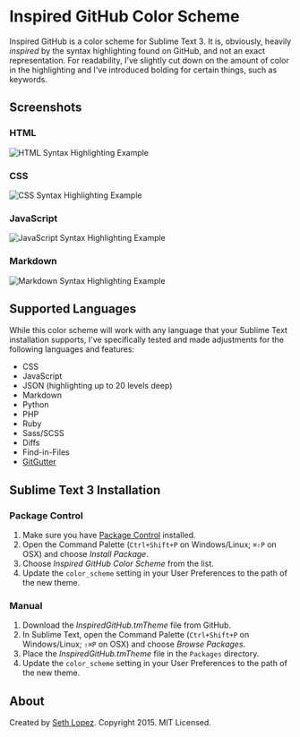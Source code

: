 # Inspired GitHub Color Scheme

Inspired GitHub is a color scheme for Sublime Text 3. It is, obviously, heavily _inspired_ by the syntax highlighting found on GitHub, and not an exact representation. For readability, I've slightly cut down on the amount of color in the highlighting and I've introduced bolding for certain things, such as keywords.

## Screenshots

### HTML

![HTML Syntax Highlighting Example](https://raw.githubusercontent.com/sethlopezme/InspiredGitHub.tmtheme/master/previews/InspiredGitHub-html.png)

### CSS

![CSS Syntax Highlighting Example](https://raw.githubusercontent.com/sethlopezme/InspiredGitHub.tmtheme/master/previews/InspiredGitHub-css.png)

### JavaScript

![JavaScript Syntax Highlighting Example](https://raw.githubusercontent.com/sethlopezme/InspiredGitHub.tmtheme/master/previews/InspiredGitHub-javascript.png)

### Markdown

![Markdown Syntax Highlighting Example](https://raw.githubusercontent.com/sethlopezme/InspiredGitHub.tmtheme/master/previews/InspiredGitHub-markdown.png)

## Supported Languages

While this color scheme will work with any language that your Sublime Text installation supports, I've specifically tested and made adjustments for the following languages and features:

- CSS
- JavaScript
- JSON (highlighting up to 20 levels deep)
- Markdown
- Python
- PHP
- Ruby
- Sass/SCSS
- Diffs
- Find-in-Files
- [GitGutter](https://packagecontrol.io/packages/GitGutter)


## Sublime Text 3 Installation

### Package Control

1. Make sure you have [Package Control](https://packagecontrol.io/installation) installed.
1. Open the Command Palette (`Ctrl+Shift+P` on Windows/Linux; `⌘⇧P` on OSX) and choose _Install Package_.
1. Choose _Inspired GitHub Color Scheme_ from the list.
1. Update the `color_scheme` setting in your User Preferences to the path of the new theme.

### Manual

1. Download the _InspiredGitHub.tmTheme_ file from GitHub.
1. In Sublime Text, open the Command Palette (`Ctrl+Shift+P` on Windows/Linux; `⇧⌘P` on OSX) and choose _Browse Packages_.
1. Place the _InspiredGitHub.tmTheme_ file in the `Packages` directory.
1. Update the `color_scheme` setting in your User Preferences to the path of the new theme.

## About

Created by [Seth Lopez](http://sethlopez.me). Copyright 2015. MIT Licensed.